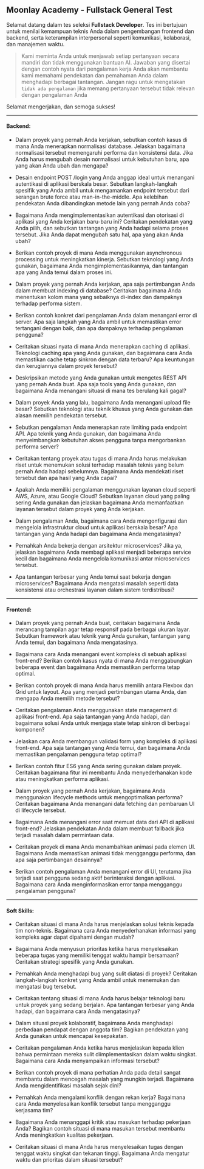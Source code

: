 
## Moonlay Academy - Fullstack General Test

Selamat datang dalam tes seleksi **Fullstack Developer**. Tes ini bertujuan untuk menilai kemampuan teknis Anda dalam pengembangan frontend dan backend, serta keterampilan interpersonal seperti komunikasi, kolaborasi, dan manajemen waktu.

> Kami meminta Anda untuk menjawab setiap pertanyaan secara mandiri dan tidak menggunakan bantuan AI. Jawaban yang disertai dengan contoh nyata dari pengalaman kerja Anda akan membantu kami memahami pendekatan dan pemahaman Anda dalam menghadapi berbagai tantangan. Jangan ragu untuk mengatakan `tidak ada pengalaman` jika memang pertanyaan tersebut tidak relevan dengan pengalaman Anda

Selamat mengerjakan, dan semoga sukses!

---

#### Backend:

- Dalam proyek yang pernah Anda kerjakan, sebutkan contoh kasus di mana Anda menerapkan normalisasi database. Jelaskan bagaimana normalisasi tersebut memengaruhi performa dan konsistensi data. Jika Anda harus mengubah desain normalisasi untuk kebutuhan baru, apa yang akan Anda ubah dan mengapa?

- Desain endpoint POST /login yang Anda anggap ideal untuk menangani autentikasi di aplikasi berskala besar. Sebutkan langkah-langkah spesifik yang Anda ambil untuk mengamankan endpoint tersebut dari serangan brute force atau man-in-the-middle. Apa kelebihan pendekatan Anda dibandingkan metode lain yang pernah Anda coba?

- Bagaimana Anda mengimplementasikan autentikasi dan otorisasi di aplikasi yang Anda kerjakan baru-baru ini? Ceritakan pendekatan yang Anda pilih, dan sebutkan tantangan yang Anda hadapi selama proses tersebut. Jika Anda dapat mengubah satu hal, apa yang akan Anda ubah?

- Berikan contoh proyek di mana Anda menggunakan asynchronous processing untuk meningkatkan kinerja. Sebutkan teknologi yang Anda gunakan, bagaimana Anda mengimplementasikannya, dan tantangan apa yang Anda temui dalam proses ini.

- Dalam proyek yang pernah Anda kerjakan, apa saja pertimbangan Anda dalam membuat indexing di database? Ceritakan bagaimana Anda menentukan kolom mana yang sebaiknya di-index dan dampaknya terhadap performa sistem.

- Berikan contoh konkret dari pengalaman Anda dalam menangani error di server. Apa saja langkah yang Anda ambil untuk memastikan error tertangani dengan baik, dan apa dampaknya terhadap pengalaman pengguna?

- Ceritakan situasi nyata di mana Anda menerapkan caching di aplikasi. Teknologi caching apa yang Anda gunakan, dan bagaimana cara Anda memastikan cache tetap sinkron dengan data terbaru? Apa keuntungan dan kerugiannya dalam proyek tersebut?

- Deskripsikan metode yang Anda gunakan untuk mengetes REST API yang pernah Anda buat. Apa saja tools yang Anda gunakan, dan bagaimana Anda menangani situasi di mana tes berulang kali gagal?

- Dalam proyek Anda yang lalu, bagaimana Anda menangani upload file besar? Sebutkan teknologi atau teknik khusus yang Anda gunakan dan alasan memilih pendekatan tersebut.

- Sebutkan pengalaman Anda menerapkan rate limiting pada endpoint API. Apa teknik yang Anda gunakan, dan bagaimana Anda menyeimbangkan kebutuhan akses pengguna tanpa mengorbankan performa server?

- Ceritakan tentang proyek atau tugas di mana Anda harus melakukan riset untuk menemukan solusi terhadap masalah teknis yang belum pernah Anda hadapi sebelumnya. Bagaimana Anda mendekati riset tersebut dan apa hasil yang Anda capai?

- Apakah Anda memiliki pengalaman menggunakan layanan cloud seperti AWS, Azure, atau Google Cloud? Sebutkan layanan cloud yang paling sering Anda gunakan dan jelaskan bagaimana Anda memanfaatkan layanan tersebut dalam proyek yang Anda kerjakan.

- Dalam pengalaman Anda, bagaimana cara Anda mengonfigurasi dan mengelola infrastruktur cloud untuk aplikasi berskala besar? Apa tantangan yang Anda hadapi dan bagaimana Anda mengatasinya?

- Pernahkah Anda bekerja dengan arsitektur microservices? Jika ya, jelaskan bagaimana Anda membagi aplikasi menjadi beberapa service kecil dan bagaimana Anda mengelola komunikasi antar microservices tersebut.

- Apa tantangan terbesar yang Anda temui saat bekerja dengan microservices? Bagaimana Anda mengatasi masalah seperti data konsistensi atau orchestrasi layanan dalam sistem terdistribusi?

---

#### Frontend:
- Dalam proyek yang pernah Anda buat, ceritakan bagaimana Anda merancang tampilan agar tetap responsif pada berbagai ukuran layar. Sebutkan framework atau teknik yang Anda gunakan, tantangan yang Anda temui, dan bagaimana Anda mengatasinya.

- Bagaimana cara Anda menangani event kompleks di sebuah aplikasi front-end? Berikan contoh kasus nyata di mana Anda menggabungkan beberapa event dan bagaimana Anda memastikan performa tetap optimal.

- Berikan contoh proyek di mana Anda harus memilih antara Flexbox dan Grid untuk layout. Apa yang menjadi pertimbangan utama Anda, dan mengapa Anda memilih metode tersebut?

- Ceritakan pengalaman Anda menggunakan state management di aplikasi front-end. Apa saja tantangan yang Anda hadapi, dan bagaimana solusi Anda untuk menjaga state tetap sinkron di berbagai komponen?

- Jelaskan cara Anda membangun validasi form yang kompleks di aplikasi front-end. Apa saja tantangan yang Anda temui, dan bagaimana Anda memastikan pengalaman pengguna tetap optimal?

- Berikan contoh fitur ES6 yang Anda sering gunakan dalam proyek. Ceritakan bagaimana fitur ini membantu Anda menyederhanakan kode atau meningkatkan performa aplikasi.

- Dalam proyek yang pernah Anda kerjakan, bagaimana Anda menggunakan lifecycle methods untuk mengoptimalkan performa? Ceritakan bagaimana Anda menangani data fetching dan pembaruan UI di lifecycle tersebut.

- Bagaimana Anda menangani error saat memuat data dari API di aplikasi front-end? Jelaskan pendekatan Anda dalam membuat fallback jika terjadi masalah dalam permintaan data.

- Ceritakan proyek di mana Anda menambahkan animasi pada elemen UI. Bagaimana Anda memastikan animasi tidak mengganggu performa, dan apa saja pertimbangan desainnya?

- Berikan contoh pengalaman Anda menangani error di UI, terutama jika terjadi saat pengguna sedang aktif berinteraksi dengan aplikasi. Bagaimana cara Anda menginformasikan error tanpa mengganggu pengalaman pengguna?

---

#### Soft Skills:
- Ceritakan situasi di mana Anda harus menjelaskan solusi teknis kepada tim non-teknis. Bagaimana cara Anda menyederhanakan informasi yang kompleks agar dapat dipahami dengan mudah?

- Bagaimana Anda menyusun prioritas ketika harus menyelesaikan beberapa tugas yang memiliki tenggat waktu hampir bersamaan? Ceritakan strategi spesifik yang Anda gunakan.

- Pernahkah Anda menghadapi bug yang sulit diatasi di proyek? Ceritakan langkah-langkah konkret yang Anda ambil untuk menemukan dan mengatasi bug tersebut.

- Ceritakan tentang situasi di mana Anda harus belajar teknologi baru untuk proyek yang sedang berjalan. Apa tantangan terbesar yang Anda hadapi, dan bagaimana cara Anda mengatasinya?

- Dalam situasi proyek kolaboratif, bagaimana Anda menghadapi perbedaan pendapat dengan anggota tim? Bagikan pendekatan yang Anda gunakan untuk mencapai kesepakatan.

- Ceritakan pengalaman Anda ketika harus menjelaskan kepada klien bahwa permintaan mereka sulit diimplementasikan dalam waktu singkat. Bagaimana cara Anda menyampaikan informasi tersebut?

- Berikan contoh proyek di mana perhatian Anda pada detail sangat membantu dalam mencegah masalah yang mungkin terjadi. Bagaimana Anda mengidentifikasi masalah sejak dini?

- Pernahkah Anda mengalami konflik dengan rekan kerja? Bagaimana cara Anda menyelesaikan konflik tersebut tanpa mengganggu kerjasama tim?

- Bagaimana Anda menanggapi kritik atau masukan terhadap pekerjaan Anda? Bagikan contoh situasi di mana masukan tersebut membantu Anda meningkatkan kualitas pekerjaan.

- Ceritakan situasi di mana Anda harus menyelesaikan tugas dengan tenggat waktu singkat dan tekanan tinggi. Bagaimana Anda mengatur waktu dan prioritas dalam situasi tersebut?